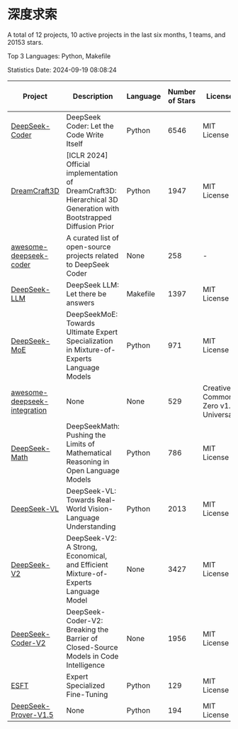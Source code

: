 # 深度求索

A total of 12 projects, 10 active projects in the last six months, 1 teams, and 20153 stars.

Top 3 Languages: Python, Makefile

Statistics Date: 2024-09-19 08:08:24

| Project | Description | Language | Number of Stars | License | Creation Date | Last Updated Date | Last Pushed Date |
| --- | --- | --- | --- | --- | --- | --- | --- |
| [DeepSeek-Coder](https://github.com/deepseek-ai/DeepSeek-Coder) | DeepSeek Coder: Let the Code Write Itself | Python | 6546 | MIT License | 2023-10-20 | 2024-09-19 | 2024-05-21 |
| [DreamCraft3D](https://github.com/deepseek-ai/DreamCraft3D) | [ICLR 2024] Official implementation of DreamCraft3D: Hierarchical 3D Generation with Bootstrapped Diffusion Prior | Python | 1947 | MIT License | 2023-10-23 | 2024-09-19 | 2024-08-21 |
| [awesome-deepseek-coder](https://github.com/deepseek-ai/awesome-deepseek-coder) | A curated list of open-source projects related to DeepSeek Coder | None | 258 | - | 2023-11-06 | 2024-09-16 | 2024-04-03 |
| [DeepSeek-LLM](https://github.com/deepseek-ai/DeepSeek-LLM) | DeepSeek LLM: Let there be answers | Makefile | 1397 | MIT License | 2023-11-29 | 2024-09-18 | 2024-02-04 |
| [DeepSeek-MoE](https://github.com/deepseek-ai/DeepSeek-MoE) | DeepSeekMoE: Towards Ultimate Expert Specialization in Mixture-of-Experts Language Models | Python | 971 | MIT License | 2024-01-02 | 2024-09-18 | 2024-01-16 |
| [awesome-deepseek-integration](https://github.com/deepseek-ai/awesome-deepseek-integration) | None | None | 529 | Creative Commons Zero v1.0 Universal | 2024-01-11 | 2024-09-19 | 2024-09-09 |
| [DeepSeek-Math](https://github.com/deepseek-ai/DeepSeek-Math) | DeepSeekMath: Pushing the Limits of Mathematical Reasoning in Open Language Models | Python | 786 | MIT License | 2024-02-05 | 2024-09-18 | 2024-04-15 |
| [DeepSeek-VL](https://github.com/deepseek-ai/DeepSeek-VL) | DeepSeek-VL: Towards Real-World Vision-Language Understanding | Python | 2013 | MIT License | 2024-03-07 | 2024-09-18 | 2024-04-24 |
| [DeepSeek-V2](https://github.com/deepseek-ai/DeepSeek-V2) | DeepSeek-V2: A Strong, Economical, and Efficient Mixture-of-Experts Language Model | None | 3427 | MIT License | 2024-04-22 | 2024-09-19 | 2024-08-10 |
| [DeepSeek-Coder-V2](https://github.com/deepseek-ai/DeepSeek-Coder-V2) | DeepSeek-Coder-V2: Breaking the Barrier of Closed-Source Models in Code Intelligence | None | 1956 | MIT License | 2024-06-14 | 2024-09-19 | 2024-07-03 |
| [ESFT](https://github.com/deepseek-ai/ESFT) | Expert Specialized Fine-Tuning | Python | 129 | MIT License | 2024-07-04 | 2024-09-12 | 2024-08-12 |
| [DeepSeek-Prover-V1.5](https://github.com/deepseek-ai/DeepSeek-Prover-V1.5) | None | Python | 194 | MIT License | 2024-08-15 | 2024-09-18 | 2024-08-16 |
